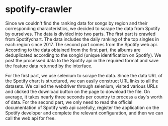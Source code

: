 # spotify-crawler

Since we couldn't find the ranking data for songs by region and their corresponding characteristics, we decided to scrape the data from Spotify by ourselves. The data is divided into two parts. The first part is crawled from Spotifychart. The data includes the daily ranking of the top singles in each region since 2017.
The second part comes from the Spotify web api. According to the data obtained from the first part, the albums are deduplicated according to the songid (unique identification on Spotify). We post the processed data to the Spotify api in the required format and save the feature data returned by the interface.

For the first part, we use selenium to scrape the data. Since the data URL of the Spotify chart is structured, we can easily construct URL links to all the datasets. We called the webdriver through selenium, visited various URLs and clicked the download button on the page to download the file. On average, it takes nearly three seconds per country to process a day's worth of data.
For the second part, we only need to read the official documentation of Spotify web api carefully, register the application on the Spotify developer and complete the relevant configuration, and then we can call the web api for free.
